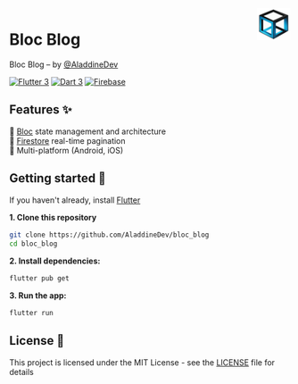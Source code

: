 <img src="assets/images/app-logo.png" align="right" width="60px"/>

# Bloc Blog

Bloc Blog – by [@AladdineDev](https://github.com/AladdineDev)

[![Flutter 3](https://img.shields.io/badge/Flutter-3.22-02569b.svg?style=flat-square&logo=flutter&logoColor=13b9fd)](https://flutter.dev/)
[![Dart 3](https://img.shields.io/badge/Dart-3.4-0175c2.svg?style=flat-square&logo=dart&logoColor=13b9fd)](https://dart.dev/)
[![Firebase](https://img.shields.io/badge/Firebase--ffcc30.svg?style=flat-square&logo=firebase&logoColor=ffcc30)](https://firebase.google.com/)

## Features ✨

💙 [Bloc](https://bloclibrary.dev) state management and architecture\
💙 [Firestore](https://firebase.google.com/docs/firestore) real-time pagination\
💙 Multi-platform (Android, iOS)

## Getting started 🚀

If you haven't already, install [Flutter](https://docs.flutter.dev/get-started/install)

**1. Clone this repository**

```bash
git clone https://github.com/AladdineDev/bloc_blog
cd bloc_blog
```

**2. Install dependencies:**

```bash
flutter pub get
```

**3. Run the app:**

```bash
flutter run
```

## License 📄

This project is licensed under the MIT License - see the [LICENSE](https://github.com/AladdineDev/bloc_blog/blob/main/LICENSE.md) file for details
